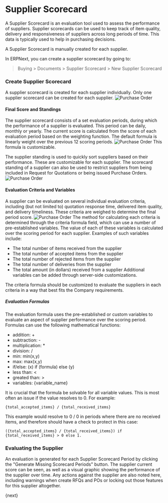 <!-- add-breadcrumbs -->
# Supplier Scorecard

A Supplier Scorecard is an evaluation tool used to assess the performance of 
suppliers. Supplier scorecards can be used to keep track of item quality, 
delivery and responsiveness of suppliers across long periods of time. This data 
is typically used to help in purchasing decisions.

A Supplier Scorecard is manually created for each supplier.

In ERPNext, you can create a supplier scorecard by going to:

> Buying > Documents > Supplier Scorecard > New Supplier Scorecard

### Create Supplier Scorecard
A supplier scorecard is created for each supplier individually. Only one supplier scorecard can be created for each 
supplier. 
<img class="screenshot" alt="Purchase Order" src="{{docs_base_url}}/assets/img/buying/supplier-scorecard.png">

#### Final Score and Standings
The supplier scorecard consists of a set evaluation periods, during which the performance of a supplier is 
evaluated. This period can be daily, monthly or yearly. The current score is calculated from the score of each evaluation 
period based on the weighting function. The default formula is linearly weight over the previous 12 scoring periods. 
<img class="screenshot" alt="Purchase Order" src="{{docs_base_url}}/assets/img/buying/supplier-scorecard-weighing.png">
This formula is customizable.

The supplier standing is used to quickly sort suppliers based on their performance. These are customizable for each supplier. 
The scorecard standing of a supplier can also be used to restrict suppliers from being included in Request for Quotations or 
being issued Purchase Orders.
<img class="screenshot" alt="Purchase Order" src="{{docs_base_url}}/assets/img/buying/supplier-scorecard-standing.png">

#### Evaluation Criteria and Variables
A supplier can be evaluated on several individual evaluation criteria, including (but not limited to) quotation response time, 
delivered item quality, and delivery timeliness. These criteria are weighed to determine the final period score.
<img class="screenshot" alt="Purchase Order" src="{{docs_base_url}}/assets/img/buying/supplier-scorecard-criteria.png">
The method for calculating each criteria is determined through the criteria formula field, which can use a number of pre-established variables.
The value of each of these variables is calculated over the scoring period for each supplier. Examples of such variables include:
 - The total number of items received from the supplier
 - The total number of accepted items from the supplier
 - The total number of rejected items from the supplier
 - The total number of deliveries from the supplier
 - The total amount (in dollars) received from a supplier
Additional variables can be added through server-side customizations.

The criteria formula should be customized to evaluate the suppliers in each criteria in a way that best fits the Company requirements.

##### Evaluation Formulas
The evaluation formula uses the pre-established or custom variables to evaluate an aspect of supplier performance over the scoring period. Formulas can use the following mathematical functions:

* addition: + 
* subtraction: -
* multiplication: *
* division: /
* min: min(x,y)
* max: max(x,y)
* if/else: (x) if (formula) else (y)
* less than: <
* greated than: >
* variables: {variable_name}

It is crucial that the formula be solvable for all variable values. This is most often an issue if the value resolves to 0. For example:
```
{total_accepted_items} / {total_received_items}
```

This example would resolve to 0 / 0 in periods where there are no received items, and therefore should have a check to protect in this case:
```
({total_accepted_items} / {total_received_items}) if {total_received_items} > 0 else 1.
```

### Evaluating the Supplier
An evaluation is generated for each Supplier Scorecard Period by clicking the "Generate Missing Scorecard Periods" button. The supplier 
current score can be seen, as well as a visual graphic showing the performance of the supplier over time. Any actions against the supplier 
are also noted here, including warnings when create RFQs and POs or locking out those features for this supplier altogether.




{next}
